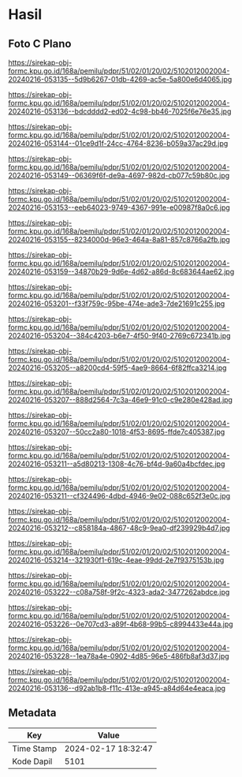 # Hasil

## Foto C Plano

https://sirekap-obj-formc.kpu.go.id/168a/pemilu/pdpr/51/02/01/20/02/5102012002004-20240216-053135--5d9b6267-01db-4269-ac5e-5a800e6d4065.jpg

https://sirekap-obj-formc.kpu.go.id/168a/pemilu/pdpr/51/02/01/20/02/5102012002004-20240216-053136--bdcdddd2-ed02-4c98-bb46-7025f6e76e35.jpg

https://sirekap-obj-formc.kpu.go.id/168a/pemilu/pdpr/51/02/01/20/02/5102012002004-20240216-053144--01ce9d1f-24cc-4764-8236-b059a37ac29d.jpg

https://sirekap-obj-formc.kpu.go.id/168a/pemilu/pdpr/51/02/01/20/02/5102012002004-20240216-053149--06369f6f-de9a-4697-982d-cb077c59b80c.jpg

https://sirekap-obj-formc.kpu.go.id/168a/pemilu/pdpr/51/02/01/20/02/5102012002004-20240216-053153--eeb64023-9749-4367-991e-e00987f8a0c6.jpg

https://sirekap-obj-formc.kpu.go.id/168a/pemilu/pdpr/51/02/01/20/02/5102012002004-20240216-053155--8234000d-96e3-464a-8a81-857c8766a2fb.jpg

https://sirekap-obj-formc.kpu.go.id/168a/pemilu/pdpr/51/02/01/20/02/5102012002004-20240216-053159--34870b29-9d6e-4d62-a86d-8c683644ae62.jpg

https://sirekap-obj-formc.kpu.go.id/168a/pemilu/pdpr/51/02/01/20/02/5102012002004-20240216-053201--f33f759c-95be-474e-ade3-7de21691c255.jpg

https://sirekap-obj-formc.kpu.go.id/168a/pemilu/pdpr/51/02/01/20/02/5102012002004-20240216-053204--384c4203-b6e7-4f50-9f40-2769c672341b.jpg

https://sirekap-obj-formc.kpu.go.id/168a/pemilu/pdpr/51/02/01/20/02/5102012002004-20240216-053205--a8200cd4-59f5-4ae9-8664-6f82ffca3214.jpg

https://sirekap-obj-formc.kpu.go.id/168a/pemilu/pdpr/51/02/01/20/02/5102012002004-20240216-053207--888d2564-7c3a-46e9-91c0-c9e280e428ad.jpg

https://sirekap-obj-formc.kpu.go.id/168a/pemilu/pdpr/51/02/01/20/02/5102012002004-20240216-053207--50cc2a80-1018-4f53-8695-ffde7c405387.jpg

https://sirekap-obj-formc.kpu.go.id/168a/pemilu/pdpr/51/02/01/20/02/5102012002004-20240216-053211--a5d80213-1308-4c76-bf4d-9a60a4bcfdec.jpg

https://sirekap-obj-formc.kpu.go.id/168a/pemilu/pdpr/51/02/01/20/02/5102012002004-20240216-053211--cf324496-4dbd-4946-9e02-088c652f3e0c.jpg

https://sirekap-obj-formc.kpu.go.id/168a/pemilu/pdpr/51/02/01/20/02/5102012002004-20240216-053212--c858184a-4867-48c9-9ea0-df239929b4d7.jpg

https://sirekap-obj-formc.kpu.go.id/168a/pemilu/pdpr/51/02/01/20/02/5102012002004-20240216-053214--321930f1-619c-4eae-99dd-2e7f9375153b.jpg

https://sirekap-obj-formc.kpu.go.id/168a/pemilu/pdpr/51/02/01/20/02/5102012002004-20240216-053222--c08a758f-9f2c-4323-ada2-3477262abdce.jpg

https://sirekap-obj-formc.kpu.go.id/168a/pemilu/pdpr/51/02/01/20/02/5102012002004-20240216-053226--0e707cd3-a89f-4b68-99b5-c8994433e44a.jpg

https://sirekap-obj-formc.kpu.go.id/168a/pemilu/pdpr/51/02/01/20/02/5102012002004-20240216-053228--1ea78a4e-0902-4d85-96e5-486fb8af3d37.jpg

https://sirekap-obj-formc.kpu.go.id/168a/pemilu/pdpr/51/02/01/20/02/5102012002004-20240216-053136--d92ab1b8-f11c-413e-a945-a84d64e4eaca.jpg


## Metadata

| Key        | Value               |
| ---------- | ------------------- |
| Time Stamp | 2024-02-17 18:32:47 |
| Kode Dapil | 5101                |



